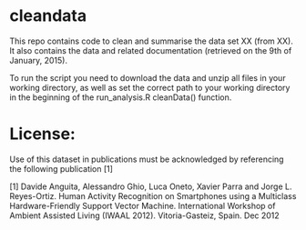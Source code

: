 cleandata
==========

This repo contains code to clean and summarise the data set XX (from XX). It also contains the data and related documentation (retrieved on the 9th of January, 2015). 

To run the script you need to download the data and unzip all files in your working directory, 
as well as set the correct path to your working directory in the beginning of the run_analysis.R cleanData() function. 

License:
========
Use of this dataset in publications must be acknowledged by referencing the following publication [1] 

[1] Davide Anguita, Alessandro Ghio, Luca Oneto, Xavier Parra and Jorge L. Reyes-Ortiz. Human Activity Recognition on Smartphones using a Multiclass Hardware-Friendly Support Vector Machine. 
International Workshop of Ambient Assisted Living (IWAAL 2012). Vitoria-Gasteiz, Spain. Dec 2012
